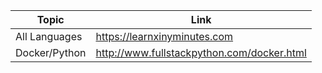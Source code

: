|Topic | Link |
| --- | --- |
|All Languages | https://learnxinyminutes.com |
| Docker/Python | http://www.fullstackpython.com/docker.html |

